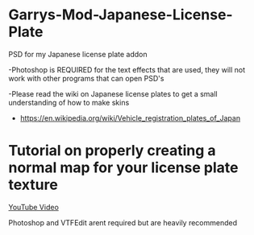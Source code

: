 # Garrys-Mod-Japanese-License-Plate
PSD for my Japanese license plate addon

-Photoshop is REQUIRED for the text effects that are used, they will not work with other programs that can open PSD's

-Please read the wiki on Japanese license plates to get a small understanding of how to make skins
  - https://en.wikipedia.org/wiki/Vehicle_registration_plates_of_Japan

# Tutorial on properly creating a normal map for your license plate texture

  [YouTube Video](https://youtu.be/4wwFOTvKwLU?si=BpiWCzugDTZ12VIB)
    
  Photoshop and VTFEdit arent required but are heavily recommended
